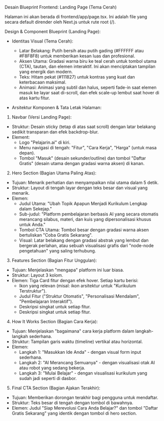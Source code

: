 Desain Blueprint Frontend: Landing Page (Tema Cerah)

Halaman ini akan berada di frontend/app/page.tsx. Ini adalah file yang secara default dirender oleh Next.js untuk rute root (/).

Design & Component Blueprint (Landing Page):
- Identitas Visual (Tema Cerah):
  - Latar Belakang: Putih bersih atau putih gading (#FFFFFF atau #F8F8F8) untuk memberikan kesan luas dan profesional.
  - Aksen Utama: Gradasi warna biru ke teal cerah untuk tombol utama (CTA), tautan, dan elemen interaktif. Ini akan menciptakan tampilan yang energik dan modern.
  - Teks: Hitam pekat (#111827) untuk kontras yang kuat dan keterbacaan maksimal.
  - Animasi: Animasi yang subtil dan halus, seperti fade-in saat elemen masuk ke layar saat di-scroll, dan efek scale-up lembut saat hover di atas kartu fitur.

- Arsitektur Komponen & Tata Letak Halaman:

1. Navbar (Versi Landing Page):
  - Struktur: Desain sticky (tetap di atas saat scroll) dengan latar belakang sedikit transparan dan efek backdrop-blur.
  - Element:
    - Logo "Pelajarin.ai" di kiri.
    - Menu navigasi di tengah: "Fitur", "Cara Kerja", "Harga" (untuk masa depan).
    - Tombol "Masuk" (desain sekunder/outline) dan tombol "Daftar Gratis" (desain utama dengan gradasi warna aksen) di kanan.

2. Hero Section (Bagian Utama Paling Atas):
  - Tujuan: Menarik perhatian dan menyampaikan nilai utama dalam 5 detik.
  - Struktur: Layout di tengah layar dengan teks besar dan visual yang menarik.
  - Elemen:
    - Judul Utama: "Ubah Topik Apapun Menjadi Kurikulum Lengkap dalam Sekejap."
    - Sub-judul: "Platform pembelajaran berbasis AI yang secara otomatis merancang silabus, materi, dan kuis yang dipersonalisasi khusus untuk Anda."
    - Tombol CTA Utama: Tombol besar dengan gradasi warna aksen bertuliskan "Coba Gratis Sekarang".
    - Visual: Latar belakang dengan gradasi abstrak yang lembut dan bergerak perlahan, atau sebuah visualisasi grafis dari "node-node pengetahuan" yang saling terhubung.

3. Features Section (Bagian Fitur Unggulan):
  - Tujuan: Menjelaskan "mengapa" platform ini luar biasa.
  - Struktur: Layout 3 kolom.
  - Elemen: Tiga Card fitur dengan efek hover. Setiap kartu berisi:
    - Ikon yang relevan (misal: ikon arsitektur untuk "Kurikulum Terstruktur").
    - Judul Fitur ("Struktur Otomatis", "Personalisasi Mendalam", "Pembelajaran Interaktif").
    - Deskripsi singkat untuk setiap fitur.
    - Deskripsi singkat untuk setiap fitur.

4. How It Works Section (Bagian Cara Kerja):
  - Tujuan: Menjelaskan "bagaimana" cara kerja platform dalam langkah-langkah sederhana.
  - Struktur: Tampilan garis waktu (timeline) vertikal atau horizontal.
  - Elemen:
    - Langkah 1: "Masukkan Ide Anda" - dengan visual form input sederhana.
    - Langkah 2: "AI Merancang Semuanya" - dengan visualisasi otak AI atau robot yang sedang bekerja.
    - Langkah 3: "Mulai Belajar" - dengan visualisasi kurikulum yang sudah jadi seperti di dasbor.

5. Final CTA Section (Bagian Ajakan Terakhir):
  - Tujuan: Memberikan dorongan terakhir bagi pengguna untuk mendaftar.
  - Struktur: Teks besar di tengah dengan tombol di bawahnya.
  - Elemen: Judul "Siap Merevolusi Cara Anda Belajar?" dan tombol "Daftar Gratis Sekarang" yang identik dengan tombol di hero section.